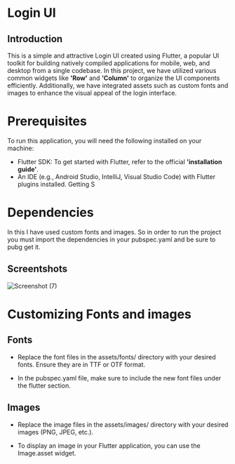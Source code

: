 # Login UI



## Introduction

This is a simple and attractive Login UI created using Flutter, a popular UI toolkit for building natively compiled applications for mobile, web, and desktop from a single codebase. In this project, we have utilized various common widgets like **'Row'** and **'Column'** to organize the UI components efficiently. Additionally, we have integrated assets such as custom fonts and images to enhance the visual appeal of the login interface.




# Prerequisites

To run this application, you will need the following installed on your machine:

* Flutter SDK: To get started with Flutter, refer to the official **'installation guide'**.
* An IDE (e.g., Android Studio, IntelliJ, Visual Studio Code) with Flutter plugins installed.
Getting S






# Dependencies
In this I have used custom fonts and images. So in order to run the project you must import the dependencies in your pubspec.yaml and be sure to pubg get it.






## Screentshots

![Screenshot (7)](https://github.com/osamullah420/LoginPageUi-flutter/assets/141023064/d6654789-2024-4694-88ba-3ecc67e0c09c)





# Customizing Fonts and images



## Fonts

* Replace the font files in the assets/fonts/ directory with your desired fonts. Ensure they are in TTF or OTF format.

* In the pubspec.yaml file, make sure to include the new font files under the flutter section.


## Images

* Replace the image files in the assets/images/ directory with your desired images (PNG, JPEG, etc.).

* To display an image in your Flutter application, you can use the Image.asset widget.

